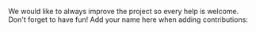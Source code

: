 We would like to always improve the project so every help is welcome. Don't forget to have fun!
Add your name here when adding contributions: